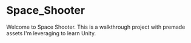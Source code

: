 # Space_Shooter
Welcome to Space Shooter. This is a walkthrough project with premade assets I'm leveraging to learn Unity.
